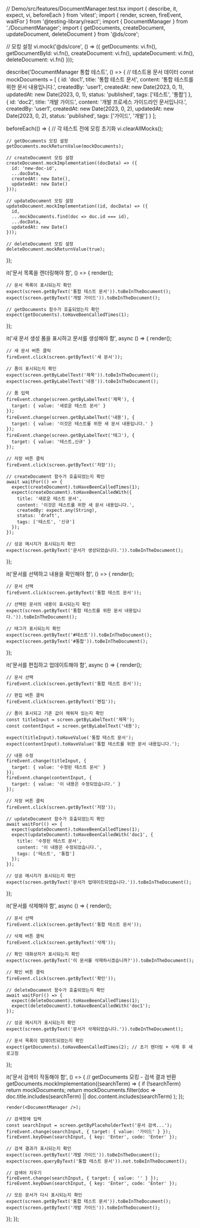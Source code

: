 // Demo/src/features/DocumentManager.test.tsx
import { describe, it, expect, vi, beforeEach } from 'vitest';
import { render, screen, fireEvent, waitFor } from '@testing-library/react';
import { DocumentManager } from './DocumentManager';
import { getDocuments, createDocument, updateDocument, deleteDocument } from '@ds/core';

// 모킹 설정
vi.mock('@ds/core', () => ({
getDocuments: vi.fn(),
getDocumentById: vi.fn(),
createDocument: vi.fn(),
updateDocument: vi.fn(),
deleteDocument: vi.fn()
}));

describe('DocumentManager 통합 테스트', () => {
// 테스트용 문서 데이터
const mockDocuments = [
{
id: 'doc1',
title: '통합 테스트 문서',
content: '통합 테스트를 위한 문서 내용입니다.',
createdBy: 'user1',
createdAt: new Date(2023, 0, 1),
updatedAt: new Date(2023, 0, 1),
status: 'published',
tags: ['테스트', '통합']
},
{
id: 'doc2',
title: '개발 가이드',
content: '개발 프로세스 가이드라인 문서입니다.',
createdBy: 'user1',
createdAt: new Date(2023, 0, 2),
updatedAt: new Date(2023, 0, 2),
status: 'published',
tags: ['가이드', '개발']
}
];

beforeEach(() => {
// 각 테스트 전에 모킹 초기화
vi.clearAllMocks();

    // getDocuments 모킹 설정
    getDocuments.mockReturnValue(mockDocuments);
    
    // createDocument 모킹 설정
    createDocument.mockImplementation((docData) => ({
      id: 'new-doc-id',
      ...docData,
      createdAt: new Date(),
      updatedAt: new Date()
    }));
    
    // updateDocument 모킹 설정
    updateDocument.mockImplementation((id, docData) => ({
      id,
      ...mockDocuments.find(doc => doc.id === id),
      ...docData,
      updatedAt: new Date()
    }));
    
    // deleteDocument 모킹 설정
    deleteDocument.mockReturnValue(true);
});

it('문서 목록을 렌더링해야 함', () => {
render(<DocumentManager />);

    // 문서 목록이 표시되는지 확인
    expect(screen.getByText('통합 테스트 문서')).toBeInTheDocument();
    expect(screen.getByText('개발 가이드')).toBeInTheDocument();
    
    // getDocuments 함수가 호출되었는지 확인
    expect(getDocuments).toHaveBeenCalledTimes(1);
});

it('새 문서 생성 폼을 표시하고 문서를 생성해야 함', async () => {
render(<DocumentManager />);

    // 새 문서 버튼 클릭
    fireEvent.click(screen.getByText('새 문서'));
    
    // 폼이 표시되는지 확인
    expect(screen.getByLabelText('제목')).toBeInTheDocument();
    expect(screen.getByLabelText('내용')).toBeInTheDocument();
    
    // 폼 입력
    fireEvent.change(screen.getByLabelText('제목'), { 
      target: { value: '새로운 테스트 문서' } 
    });
    fireEvent.change(screen.getByLabelText('내용'), { 
      target: { value: '이것은 테스트를 위한 새 문서 내용입니다.' } 
    });
    fireEvent.change(screen.getByLabelText('태그'), { 
      target: { value: '테스트,신규' } 
    });
    
    // 저장 버튼 클릭
    fireEvent.click(screen.getByText('저장'));
    
    // createDocument 함수가 호출되었는지 확인
    await waitFor(() => {
      expect(createDocument).toHaveBeenCalledTimes(1);
      expect(createDocument).toHaveBeenCalledWith({
        title: '새로운 테스트 문서',
        content: '이것은 테스트를 위한 새 문서 내용입니다.',
        createdBy: expect.any(String),
        status: 'draft',
        tags: ['테스트', '신규']
      });
    });
    
    // 성공 메시지가 표시되는지 확인
    expect(screen.getByText('문서가 생성되었습니다.')).toBeInTheDocument();
});

it('문서를 선택하고 내용을 확인해야 함', () => {
render(<DocumentManager />);

    // 문서 선택
    fireEvent.click(screen.getByText('통합 테스트 문서'));
    
    // 선택된 문서의 내용이 표시되는지 확인
    expect(screen.getByText('통합 테스트를 위한 문서 내용입니다.')).toBeInTheDocument();
    
    // 태그가 표시되는지 확인
    expect(screen.getByText('#테스트')).toBeInTheDocument();
    expect(screen.getByText('#통합')).toBeInTheDocument();
});

it('문서를 편집하고 업데이트해야 함', async () => {
render(<DocumentManager />);

    // 문서 선택
    fireEvent.click(screen.getByText('통합 테스트 문서'));
    
    // 편집 버튼 클릭
    fireEvent.click(screen.getByText('편집'));
    
    // 폼이 표시되고 기존 값이 채워져 있는지 확인
    const titleInput = screen.getByLabelText('제목');
    const contentInput = screen.getByLabelText('내용');
    
    expect(titleInput).toHaveValue('통합 테스트 문서');
    expect(contentInput).toHaveValue('통합 테스트를 위한 문서 내용입니다.');
    
    // 내용 수정
    fireEvent.change(titleInput, { 
      target: { value: '수정된 테스트 문서' } 
    });
    fireEvent.change(contentInput, { 
      target: { value: '이 내용은 수정되었습니다.' } 
    });
    
    // 저장 버튼 클릭
    fireEvent.click(screen.getByText('저장'));
    
    // updateDocument 함수가 호출되었는지 확인
    await waitFor(() => {
      expect(updateDocument).toHaveBeenCalledTimes(1);
      expect(updateDocument).toHaveBeenCalledWith('doc1', {
        title: '수정된 테스트 문서',
        content: '이 내용은 수정되었습니다.',
        tags: ['테스트', '통합']
      });
    });
    
    // 성공 메시지가 표시되는지 확인
    expect(screen.getByText('문서가 업데이트되었습니다.')).toBeInTheDocument();
});

it('문서를 삭제해야 함', async () => {
render(<DocumentManager />);

    // 문서 선택
    fireEvent.click(screen.getByText('통합 테스트 문서'));
    
    // 삭제 버튼 클릭
    fireEvent.click(screen.getByText('삭제'));
    
    // 확인 대화상자가 표시되는지 확인
    expect(screen.getByText('이 문서를 삭제하시겠습니까?')).toBeInTheDocument();
    
    // 확인 버튼 클릭
    fireEvent.click(screen.getByText('확인'));
    
    // deleteDocument 함수가 호출되었는지 확인
    await waitFor(() => {
      expect(deleteDocument).toHaveBeenCalledTimes(1);
      expect(deleteDocument).toHaveBeenCalledWith('doc1');
    });
    
    // 성공 메시지가 표시되는지 확인
    expect(screen.getByText('문서가 삭제되었습니다.')).toBeInTheDocument();
    
    // 문서 목록이 업데이트되었는지 확인
    expect(getDocuments).toHaveBeenCalledTimes(2); // 초기 렌더링 + 삭제 후 새로고침
});

it('문서 검색이 작동해야 함', () => {
// getDocuments 모킹 - 검색 결과 반환
getDocuments.mockImplementation((searchTerm) => {
if (!searchTerm) return mockDocuments;
return mockDocuments.filter(doc =>
doc.title.includes(searchTerm) ||
doc.content.includes(searchTerm)
);
});

    render(<DocumentManager />);
    
    // 검색창에 입력
    const searchInput = screen.getByPlaceholderText('문서 검색...');
    fireEvent.change(searchInput, { target: { value: '가이드' } });
    fireEvent.keyDown(searchInput, { key: 'Enter', code: 'Enter' });
    
    // 검색 결과가 표시되는지 확인
    expect(screen.getByText('개발 가이드')).toBeInTheDocument();
    expect(screen.queryByText('통합 테스트 문서')).not.toBeInTheDocument();
    
    // 검색어 지우기
    fireEvent.change(searchInput, { target: { value: '' } });
    fireEvent.keyDown(searchInput, { key: 'Enter', code: 'Enter' });
    
    // 모든 문서가 다시 표시되는지 확인
    expect(screen.getByText('통합 테스트 문서')).toBeInTheDocument();
    expect(screen.getByText('개발 가이드')).toBeInTheDocument();
});
});